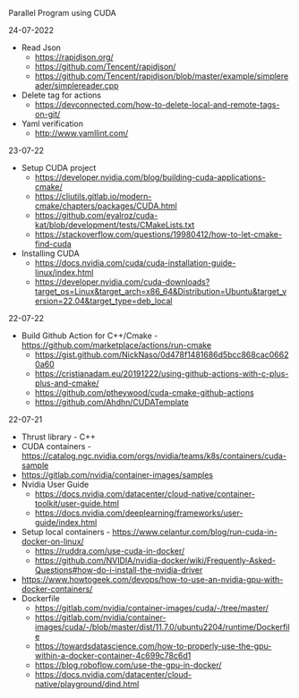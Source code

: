 Parallel Program using CUDA

24-07-2022
* Read Json
  * https://rapidjson.org/
  * https://github.com/Tencent/rapidjson/
  * https://github.com/Tencent/rapidjson/blob/master/example/simplereader/simplereader.cpp
* Delete tag for actions
  * https://devconnected.com/how-to-delete-local-and-remote-tags-on-git/
* Yaml verification
  * http://www.yamllint.com/

23-07-22
* Setup CUDA project
  * https://developer.nvidia.com/blog/building-cuda-applications-cmake/
  * https://cliutils.gitlab.io/modern-cmake/chapters/packages/CUDA.html
  * https://github.com/eyalroz/cuda-kat/blob/development/tests/CMakeLists.txt
  * https://stackoverflow.com/questions/19980412/how-to-let-cmake-find-cuda
* Installing CUDA
  * https://docs.nvidia.com/cuda/cuda-installation-guide-linux/index.html
  * https://developer.nvidia.com/cuda-downloads?target_os=Linux&target_arch=x86_64&Distribution=Ubuntu&target_version=22.04&target_type=deb_local

22-07-22
* Build Github Action for C++/Cmake - https://github.com/marketplace/actions/run-cmake
  * https://gist.github.com/NickNaso/0d478f1481686d5bcc868cac06620a60
  * https://cristianadam.eu/20191222/using-github-actions-with-c-plus-plus-and-cmake/
  * https://github.com/ptheywood/cuda-cmake-github-actions
  * https://github.com/Ahdhn/CUDATemplate

22-07-21 
* Thrust library - C++
* CUDA containers - https://catalog.ngc.nvidia.com/orgs/nvidia/teams/k8s/containers/cuda-sample 
* https://gitlab.com/nvidia/container-images/samples
* Nvidia User Guide
    * https://docs.nvidia.com/datacenter/cloud-native/container-toolkit/user-guide.html
    * https://docs.nvidia.com/deeplearning/frameworks/user-guide/index.html
* Setup local containers - https://www.celantur.com/blog/run-cuda-in-docker-on-linux/
    * https://ruddra.com/use-cuda-in-docker/
    * https://github.com/NVIDIA/nvidia-docker/wiki/Frequently-Asked-Questions#how-do-i-install-the-nvidia-driver
* https://www.howtogeek.com/devops/how-to-use-an-nvidia-gpu-with-docker-containers/
* Dockerfile
    * https://gitlab.com/nvidia/container-images/cuda/-/tree/master/
    * https://gitlab.com/nvidia/container-images/cuda/-/blob/master/dist/11.7.0/ubuntu2204/runtime/Dockerfile
    * https://towardsdatascience.com/how-to-properly-use-the-gpu-within-a-docker-container-4c699c78c6d1
    * https://blog.roboflow.com/use-the-gpu-in-docker/
    * https://docs.nvidia.com/datacenter/cloud-native/playground/dind.html

